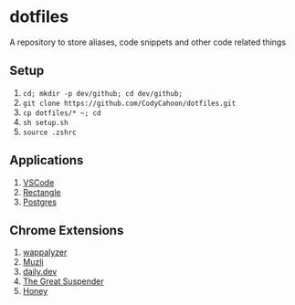 # dotfiles
A repository to store aliases, code snippets and other code related things

## Setup

1. `cd; mkdir -p dev/github; cd dev/github;`
2. `git clone https://github.com/CodyCahoon/dotfiles.git`
3. `cp dotfiles/* ~; cd`
4. `sh setup.sh`
5. `source .zshrc`

## Applications

1. [VSCode](https://code.visualstudio.com/download)
2. [Rectangle](https://rectangleapp.com/)
3. [Postgres](https://postgresapp.com/)

## Chrome Extensions

1. [wappalyzer](https://chrome.google.com/webstore/detail/wappalyzer/gppongmhjkpfnbhagpmjfkannfbllamg)
2. [Muzli](https://chrome.google.com/webstore/detail/muzli-2-stay-inspired/glcipcfhmopcgidicgdociohdoicpdfc?hl=en)
3. [daily.dev](https://chrome.google.com/webstore/detail/dailydev-news-for-busy-de/jlmpjdjjbgclbocgajdjefcidcncaied/related?hl=en)
4. [The Great Suspender](https://chrome.google.com/webstore/detail/the-great-suspender/klbibkeccnjlkjkiokjodocebajanakg/related?hl=en)
5. [Honey](https://chrome.google.com/webstore/detail/honey/bmnlcjabgnpnenekpadlanbbkooimhnj/related?hl=en)